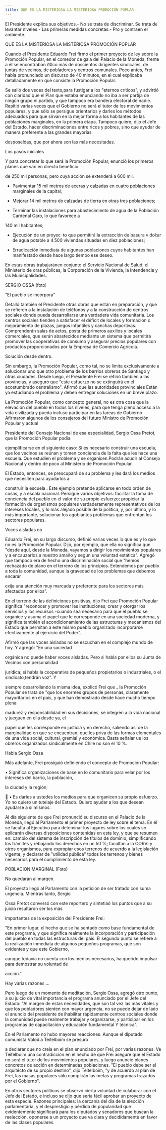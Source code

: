 ```yaml
---
title: QUE ES LA MISTERIOSA LA MISTERIOSA PROMOCIÓN POPLAR
---
```


El Presidente explica sus objetivos.- No se trata de discriminar. Se trata de 
levantar niveles.- Las primeras medidas concretas.- Pro y contraen el ambiente.

QUE ES LA MISTERIOSA LA MISTERIOSA PROMOCIÓN POPLAR

Cuando el Presidente Eduardo Frei firmó el primer proyecto de ley sobre la 
Promoción Popular, en el comedor de gala del Palacio de la Moneda, frente a él 
se encontraban i10co más de doscientos dirigentes sindicales, de juntas de 
vecinos, de pobladores y centros comunales. Poco antes, Frei había pronunciado 
un discurso de 40 minutos, en el cual explicaba detalladamente en qué consiste 
la Promoción Popular. 

Se salió dos veces del texto,para fustigar a los "eternos críticos", y advirtió 
con claridad que el Plan que estaba enunciando no iba a ser partija de ningún 
grupo ni partido, y que tampoco era bandera electoral de nadie. Repitió varias 
veces que el Gobierno no será el tutor de los movimientos populares, y que sólo 
se persigue orientarlos y darles los métodos adecuados para que sirvan en la 
mejor forma a los habitantes de las poblaciones marginales, en la primera etapa. 
Tampoco quiere, dijo el Jefe del Estado, hacer discriminaciones entre ricos y 
pobres, sino que ayudar de manera preferente a las grandes mayorías

desposeídas, que por ahora son las más necesitadas.

Los pasos iniciales

Y para concretar lo que será la Promoción Popular, enunció los primeros planes 
que van en directo beneficio

de 250 mil personas, pero cuya acción se extenderá a 600 mil.

- Pavimentar 15 mil metros de aceras y calzadas en cuatro poblaciones marginales 
de la capital;

- Mejorar 14 mil metros de calzadas de tierra en otras tres poblaciones; 

- Terminar las instalaciones para abastecimiento de agua de la Población 
Cardenal Caro, lo que favorece a

 140 mil habitantes;

- Ejecución de un proyec· to que permitirá la extracción de basura v dol:ar de 
agua potable a 4.500 viviendas situadas en diez poblaciones;

- Erradicación inmediata de algunas poblaciones cuyos habitantes han manifestado 
desde hace largo tiempo ese deseo.

En estas obras trabajaránen conjunto el Servicio Nacional de Salud, el 
Ministerio de oras públicas, la Corporación de la Vivienda, la Intendencia y las 
Municipalidades.

SERGIO OSSA (foto) 

"El pueblo se incorpora"

Detalló también el Presidente otras obras que están en preparación, y que se 
refieren a la instalación de teléfonos y a la construcción de centros sociales 
donde pueda desarrollarse una verdadera vida comunitaria. Los centros sociales 
tienden a satisfacer el déficit de locales y formación o mejoramiento de plazas, 
juegos infantiles y canchas deportivas. Comprenderán salas de actos, posta de 
primeros auxilios y locales comerciales, que serán abastecidos mediante un 
sistema que permitirá promover las cooperativas de consumo y asegurar precios 
populares con productos proporcionados por la Empresa de Comercio Agrícola.

Solución desde dentro.

Sin embargo, la Promoción Popular, como tal, no se limita exclusivamente a 
solucionar uno que otro problema de los barrios obreros de Santiago y otras 
ciudades. Desde luego, el Presidente Frei se refirió también a las provincias, y 
aseguró que "este esfuerzo no se extinguirá en el acostumbrado centralismo". 
Afirmó que las autoridades provinciales Están ya estudiando el problema y deben 
entregar soluciones en un breve plazo. 


La Promoción Popular, como concepto general, no es otra cosa que la elevación 
del pueblo en todos los niveles, para que tenga pleno acceso a la vida 
civilizada y pueda incluso participar en las tareas de Gobierno. Afirmaron 
algunos de los consejeros del futuro Ministro de Promoción Popular y actual

Presidente del Consejo Nacional de esa especialidad, Sergio Ossa Pretot, que la 
Promoción Popular podía

ejemplificarse en el siguiente caso: Si es necesario construir una escuela, que 
los vecinos se reúnan y tomen conciencia de la falta que les hace una escuela. 
Que estudien el problema y se organicen.Podrán acudir al Consejo Nacional y 
dentro de poco al Ministerio de Promoción Popular.

El Estado, entonces, se preocupará de su problema y les dará los medios que 
necesiten para ayudarlos a

construir la escuela . Este ejemplo pretende aplicarse en todo orden de cosas, y 
a escala nacional. Persigue varios objetivos: facilitar la toma de conciencia 
del pueblo en el valor de su propio esfuerzo; propiciar la formación de 
organismos populares verdaderamente representativos de los intereses locales, y 
lo más alejado posible de la política, y, por último, y lo más importante, 
solucionar los agobiantes problemas que enfrentan los sectores populares.

Voces aisladas no

Eduardo Frei, en su largo discurso, definió varias veces lo que es y lo que no 
es la Promoción Popular. Dijo, por ejemplo, que ella no significa que "desde 
aquí, desde la Moneda, vayamos a dirigir los movimientos populares y a 
encauzarlos a nuestro amaño y según una voluntad estática". Agregó que tampoco 
era de hecho una discriminación social que "hemos rechazado de plano en el 
terreno de los principios. Entendemos por pueblo a toda la comunidad, aunque la 
gravedad de los problemas que debemos encarar

exija una atención muy marcada y preferente para los sectores más afectados por 
ellos".

En el terreno de las definiciones positivas, dijo Frei que Promoción Popular 
significa "reconocer y promover las instituciones; crear y otorgar los servicios 
y los recursos -cuando sea necesario para que el pueblo se organice y asuma el 
papel que le corresponde en una sociedad moderna, y significa también el 
acondicionamiento de las estructuras y mecanismos del Estado que permitan a este 
mismo pueblo organizado incorporarse efectivamente al ejercicio del Poder".

Afirmó que las voces aisladas no se escuchan en el complejo mundo de hoy. Y 
agregó: "En una sociedad

orgánica no puede haber voces aisladas. Pero si habla por ellos su Junta de 
Vecinos con personalidad

jurídica; sí habla la cooperativa de pequeños propietarios o industriales, o el 
sindicato,tendrán voz". Y 

siempre desarrollando la misma idea, explicó Frei que _ la Promoción Popular se 
trata de "que los enormes grupos de personas, claramente mayoritarios en el 
país, y que han demostrado desde hace mucho tiempo plena

madurez y responsabilidad en sus decisiones, se integren a la vida nacional y 
jueguen en ella desde ya, el

papel que les corresponde en justicia y en derecho, saliendo así de la 
marginalidad en que se encuentran, que les priva de las formas elementales de 
una vida social, cultural, gremial y económica. Basta señalar ue los obreros 
organizados sindicalmente en Chile no son el 10 %.

Habla Sergio Ossa

Más adelante, Frei prosiguió definiendo el concepto de Promoción Popular:

• Significa organizaciones de base en lo comunitario para velar por los 
intereses del barrio, la población,

 la ciudad y la región;


• Es darles a ustedes los medios para que organicen su propio esfuerzo. Yo no 
quiero un tutelaje del Estado. Quiero ayudar a los que desean ayudarse a sí 
mismos.

Al día siguiente de que Frei pronunció su discurso en el Palacio de la Moneda, 
llegó al Parlamento el primer proyecto de ley sobre el tema. En él se faculta al 
Ejecutivo para deteminar los lugares sobre los cuales se aplicarán diversas 
disposiciones contenidas en esta ley, y que se resumen en: cambio del sistema de 
inscripción de títulos de dominio, simplificando los trámites y rebajando los 
derechos en un 50 %; facultan a la CORVI y otros organismos, para expropiar esos 
terrenos de acuerdo a la legislación vigente, y declarar de "utilidad pública" 
todos los terrenos y bienes necesarios para el cumplimiento de esta ley.

POBLACION MARGINAL (Foto)

No quedarán al marqen.

El proyecto llegó al Parlamento con la peticion de ser tratado con suma 
urgencia. Mientras tanto, Sergio

Ossa Pretot conversó con este reportero y sintetiaó los puntos que a su juicio 
resultaron ser los más

importantes de la exposición del Presidente Frei:

"En primer lugar, el hecho que se ha sentado como base fundamental de este 
programa, y que significa realmente la incorporación y participación del pueblo 
en todas las estructuras del país. El segundo punto se refiere a la realización 
inmediata de algunos pequeños programas, que son evidentes y que este Gobierno,

aunque todavía no cuenta con los medios necesarios, ha querido impulsar para 
demostrar su voluntad de

acción."

Hay varias razones ...

Pero luego de un momento de meditación, Sergio Ossa, agregó otro punto, a su 
juicio de vital importancia el programa anunciado por el Jefe del Estado: "Al 
margen de estas necesidades, que son tal vez las más vitales y que los 
pobladores sienten con mayor urgencia, no se puede dejar de lado el anuncio del 
presidente de ihabilitar rápidamente centros sociales donde la comunidad puede 
realmente trabajar y organizarse, y participar en los programas de capacitación 
y educación fundamental Y técnica".

En el Parlamento no hubo mayores reacciones. Aunque el diputado comunista 
Volodia Teitelboim se presuró

a declarar que no creía en el plan enunciado por Frei, por varias razones. Ve 
Teitelboim una contradicción en el hecho de que Frei asegure que el Estado no 
será el tutor de los movimientos populares, y luego anuncie planes concretos de 
acción en determinadas poblaciones. "El pueblo debe ser el arquitécto de su 
propio destino", dijo Teitelboim, "y de acuerdo al plan de Frei, las masas 
populares sólo cumplirán las metas y programas trazados por el Gobierno".

En otros sectores políticos se observó cierta voluntad de colaborar con el Jefe 
del Estado, e incluso se dijo que sería fácil aprobar un proyecto de esta 
especie. Razones principales: la cercanía del día de la elección parlamentaria, 
y el desprestigio y pérdida de popularidad que evidentemente significará para 
los diputados y senadores que buscan la reelección, oponerse a un proyecto que 
va clara y decididamente en favor de las clases populares.


